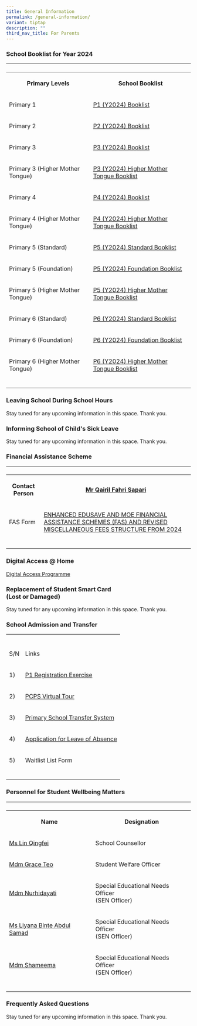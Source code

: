```yaml
---
title: General Information
permalink: /general-information/
variant: tiptap
description: ""
third_nav_title: For Parents
---
```

<h3>School Booklist for Year 2024</h3>
<table style="minWidth: 50px">
<colgroup>
<col>
<col>
</colgroup>
<tbody>
<tr>
<td rowspan="1" colspan="1">
<p></p>
</td>
<td rowspan="1" colspan="1">
<p></p>
</td>
</tr>
<tr>
<th rowspan="1" colspan="1">
<p>Primary Levels</p>
</th>
<th rowspan="1" colspan="1">
<p>School Booklist</p>
</th>
</tr>
<tr>
<td rowspan="1" colspan="1">
<p>Primary 1</p>
</td>
<td rowspan="1" colspan="1">
<p><a href="https://go.gov.sg/2024p1booklist" rel="noopener noreferrer nofollow" target="_blank">P1 (Y2024) Booklist</a>
</p>
</td>
</tr>
<tr>
<td rowspan="1" colspan="1">
<p>Primary 2</p>
</td>
<td rowspan="1" colspan="1">
<p><a href="https://go.gov.sg/2024p2booklist" rel="noopener noreferrer nofollow" target="_blank">P2 (Y2024) Booklist</a>
</p>
</td>
</tr>
<tr>
<td rowspan="1" colspan="1">
<p>Primary 3</p>
</td>
<td rowspan="1" colspan="1">
<p><a href="https://go.gov.sg/2024p3booklist" rel="noopener noreferrer nofollow" target="_blank">P3 (Y2024) Booklist</a>
</p>
</td>
</tr>
<tr>
<td rowspan="1" colspan="1">
<p>Primary 3 (Higher Mother Tongue)</p>
</td>
<td rowspan="1" colspan="1">
<p><a href="https://go.gov.sg/2024p3hmt" rel="noopener noreferrer nofollow" target="_blank">P3 (Y2024) Higher Mother Tongue Booklist</a>
</p>
</td>
</tr>
<tr>
<td rowspan="1" colspan="1">
<p>Primary 4</p>
</td>
<td rowspan="1" colspan="1">
<p><a href="https://go.gov.sg/2024p4booklist" rel="noopener noreferrer nofollow" target="_blank">P4 (Y2024) Booklist</a>
</p>
</td>
</tr>
<tr>
<td rowspan="1" colspan="1">
<p>Primary 4 (Higher Mother Tongue)</p>
</td>
<td rowspan="1" colspan="1">
<p><a href="https://go.gov.sg/2024p4hmt" rel="noopener noreferrer nofollow" target="_blank">P4 (Y2024) Higher Mother Tongue Booklist</a>
</p>
</td>
</tr>
<tr>
<td rowspan="1" colspan="1">
<p>Primary 5 (Standard)</p>
</td>
<td rowspan="1" colspan="1">
<p><a href="https://go.gov.sg/2024p5stdmt" rel="noopener noreferrer nofollow" target="_blank">P5 (Y2024) Standard Booklist</a>
</p>
</td>
</tr>
<tr>
<td rowspan="1" colspan="1">
<p>Primary 5 (Foundation)</p>
</td>
<td rowspan="1" colspan="1">
<p><a href="https://go.gov.sg/2024p5fdn" rel="noopener noreferrer nofollow" target="_blank">P5 (Y2024) Foundation Booklist</a>
</p>
</td>
</tr>
<tr>
<td rowspan="1" colspan="1">
<p>Primary 5 (Higher Mother Tongue)</p>
</td>
<td rowspan="1" colspan="1">
<p><a href="https://go.gov.sg/2024p5hmt" rel="noopener noreferrer nofollow" target="_blank">P5 (Y2024) Higher Mother Tongue Booklist</a>
</p>
</td>
</tr>
<tr>
<td rowspan="1" colspan="1">
<p>Primary 6 (Standard)</p>
</td>
<td rowspan="1" colspan="1">
<p><a href="https://go.gov.sg/2024p6stdmt" rel="noopener noreferrer nofollow" target="_blank">P6 (Y2024) Standard Booklist</a>
</p>
</td>
</tr>
<tr>
<td rowspan="1" colspan="1">
<p>Primary 6 (Foundation)</p>
</td>
<td rowspan="1" colspan="1">
<p><a href="https://go.gov.sg/2024p6fdn" rel="noopener noreferrer nofollow" target="_blank">P6 (Y2024) Foundation Booklist</a>
</p>
</td>
</tr>
<tr>
<td rowspan="1" colspan="1">
<p>Primary 6 (Higher Mother Tongue)</p>
</td>
<td rowspan="1" colspan="1">
<p><a href="https://go.gov.sg/2024p6hmt" rel="noopener noreferrer nofollow" target="_blank">P6 (Y2024) Higher Mother Tongue Booklist</a>
</p>
</td>
</tr>
<tr>
<td rowspan="1" colspan="1">
<p></p>
</td>
<td rowspan="1" colspan="1">
<p></p>
</td>
</tr>
</tbody>
</table>
<h3>Leaving School During School Hours</h3>
<p>Stay tuned for any upcoming information in this space. Thank you.</p>
<p></p>
<h3>Informing School of Child's Sick Leave</h3>
<p>Stay tuned for any upcoming information in this space. Thank you.</p>
<p></p>
<h3>Financial Assistance Scheme</h3>
<table style="minWidth: 50px">
<colgroup>
<col>
<col>
</colgroup>
<tbody>
<tr>
<td rowspan="1" colspan="1">
<p></p>
</td>
<td rowspan="1" colspan="1">
<p></p>
</td>
</tr>
<tr>
<th rowspan="1" colspan="1">
<p><strong>Contact Person</strong>
</p>
</th>
<th rowspan="1" colspan="1">
<p><strong><a href="qairil_fahri_sapari@schools.gov.sg" rel="noopener noreferrer nofollow" target="_blank">Mr Qairil Fahri Sapari</a></strong>
</p>
</th>
</tr>
<tr>
<td rowspan="1" colspan="1">
<p>FAS Form</p>
</td>
<td rowspan="1" colspan="1">
<p><a href="https://file.go.gov.sg/parentsgatewayannouncement05july2023.pdf" rel="noopener noreferrer nofollow" target="_blank">ENHANCED EDUSAVE AND MOE FINANCIAL ASSISTANCE SCHEMES (FAS) AND REVISED MISCELLANEOUS FEES STRUCTURE FROM 2024</a>
</p>
</td>
</tr>
<tr>
<td rowspan="1" colspan="1">
<p></p>
</td>
<td rowspan="1" colspan="1">
<p></p>
</td>
</tr>
</tbody>
</table>
<p></p>
<h3>Digital Access @ Home</h3>
<p><a href="https://www.imda.gov.sg/how-we-can-help/digital-access" rel="noopener noreferrer nofollow" target="_blank">Digital Access Programme</a>
</p>
<p></p>
<h3>Replacement of Student Smart Card <br>(Lost or Damaged)</h3>
<p>Stay tuned for any upcoming information in this space. Thank you.</p>
<p></p>
<h3>School Admission and Transfer</h3>
<table style="minWidth: 50px">
<colgroup>
<col>
<col>
</colgroup>
<tbody>
<tr>
<th rowspan="1" colspan="1">
<p></p>
</th>
<th rowspan="1" colspan="1">
<p></p>
</th>
</tr>
<tr>
<td rowspan="1" colspan="1">
<p>S/N</p>
</td>
<td rowspan="1" colspan="1">
<p>Links</p>
</td>
</tr>
<tr>
<td rowspan="1" colspan="1">
<p>1)</p>
</td>
<td rowspan="1" colspan="1">
<p><a href="https://www.moe.gov.sg/primary/p1-registration" rel="noopener noreferrer nofollow" target="_blank">P1 Registration Exercise</a>
</p>
</td>
</tr>
<tr>
<td rowspan="1" colspan="1">
<p>2)</p>
</td>
<td rowspan="1" colspan="1">
<p><a href="https://www.youtube.com/watch?v=vUkvC2leo50&amp;ab_channel=PunggolCovePrimarySchool" rel="noopener noreferrer nofollow" target="_blank">PCPS Virtual Tour</a>
</p>
</td>
</tr>
<tr>
<td rowspan="1" colspan="1">
<p>3)</p>
</td>
<td rowspan="1" colspan="1">
<p><a href="https://www.moe.gov.sg/primary/transfers" rel="noopener noreferrer nofollow" target="_blank">Primary School Transfer System</a>
</p>
</td>
</tr>
<tr>
<td rowspan="1" colspan="1">
<p>4)</p>
</td>
<td rowspan="1" colspan="1">
<p><a href="https://www.moe.gov.sg/-/media/files/returning-singaporeans/leave-of-absence-application-form.pdf" rel="noopener noreferrer nofollow" target="_blank">Application for Leave of Absence</a>
</p>
</td>
</tr>
<tr>
<td rowspan="1" colspan="1">
<p>5)</p>
</td>
<td rowspan="1" colspan="1">
<p>Waitlist List Form</p>
</td>
</tr>
<tr>
<td rowspan="1" colspan="1">
<p></p>
</td>
<td rowspan="1" colspan="1">
<p></p>
</td>
</tr>
</tbody>
</table>
<p></p>
<h3>Personnel for Student Wellbeing Matters</h3>
<table style="minWidth: 50px">
<colgroup>
<col>
<col>
</colgroup>
<tbody>
<tr>
<td rowspan="1" colspan="1">
<p></p>
</td>
<td rowspan="1" colspan="1">
<p></p>
</td>
</tr>
<tr>
<th rowspan="1" colspan="1">
<p>Name</p>
</th>
<th rowspan="1" colspan="1">
<p>Designation</p>
</th>
</tr>
<tr>
<td rowspan="1" colspan="1">
<p><a href="lin_qingfei@schools.gov.sg" rel="noopener noreferrer nofollow" target="_blank">Ms Lin Qingfei</a>
</p>
</td>
<td rowspan="1" colspan="1">
<p>School Counsellor</p>
</td>
</tr>
<tr>
<td rowspan="1" colspan="1">
<p><a href="teo_swee_yee_grace@schools.gov.sg" rel="noopener noreferrer nofollow" target="_blank">Mdm Grace Teo</a>
</p>
</td>
<td rowspan="1" colspan="1">
<p>Student Welfare Officer</p>
</td>
</tr>
<tr>
<td rowspan="1" colspan="1">
<p><a href="nur_hidayati_paimun@schools.gov.sg" rel="noopener noreferrer nofollow" target="_blank">Mdm Nurhidayati</a>
</p>
</td>
<td rowspan="1" colspan="1">
<p>Special Educational Needs Officer
<br>(SEN Officer)</p>
</td>
</tr>
<tr>
<td rowspan="1" colspan="1">
<p><a href="liyana_abdul_samad@schools.gov.sg" rel="noopener noreferrer nofollow" target="_blank">Ms Liyana Binte Abdul Samad</a>
</p>
</td>
<td rowspan="1" colspan="1">
<p>Special Educational Needs Officer
<br>(SEN Officer)</p>
</td>
</tr>
<tr>
<td rowspan="1" colspan="1">
<p><a href="s_shameema@schools.gov.sg" rel="noopener noreferrer nofollow" target="_blank">Mdm Shameema</a>
</p>
</td>
<td rowspan="1" colspan="1">
<p>Special Educational Needs Officer
<br>(SEN Officer)</p>
</td>
</tr>
<tr>
<td rowspan="1" colspan="1">
<p></p>
</td>
<td rowspan="1" colspan="1">
<p></p>
</td>
</tr>
</tbody>
</table>
<p></p>
<h3>Frequently Asked Questions</h3>
<p>Stay tuned for any upcoming information in this space. Thank you.</p>